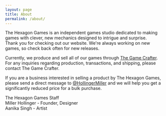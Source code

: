 ```yaml
---
layout: page
title: About
permalink: /about/
---
```

The Hexagon Games is an independent games studio dedicated to making games with clever, new mechanics designed to intrigue and surprise.   
Thank you for checking out our website. We're always working on new games, so check back often for new releases.  

Currently, we produce and sell all of our games through [The Game Crafter](www.thegamecrafter.com). For any inquiries regarding production, transactions, and shipping, please contact The Game Crafter.   

If you are a business interested in selling a product by The Hexagon Games, please send a direct message to [@HollingerMiller](https://twitter.com/HollingerMiller) and we will help you get a significantly reduced price for a bulk purchase.

The Hexagon Games Staff  
Miller Hollinger - Founder, Designer  
Aanika Singh - Artist    
